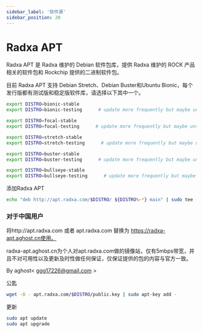 ```yaml
---
sidebar_label: '软件源'
sidebar_position: 20
---
```


# Radxa APT

Radxa APT 是 Radxa 维护的 Debian 软件包库，提供 Radxa 维护的 ROCK 产品相关的软件包和 Rockchip 提供的二进制软件包。

目前 Radxa APT 支持 Debian Stretch、Debian Buster和Ubuntu Bionic，每个发行版都有测试版和稳定版软件库，请选择以下其中一个。
```bash
export DISTRO=bionic-stable
export DISTRO=bionic-testing      # update more frequently but maybe unstable

export DISTRO=focal-stable
export DISTRO=focal-testing      # update more frequently but maybe unstable

export DISTRO=stretch-stable
export DISTRO=stretch-testing      # update more frequently but maybe unstable

export DISTRO=buster-stable
export DISTRO=buster-testing      # update more frequently but maybe unstable

export DISTRO=bullseye-stable
export DISTRO=bullseye-testing      # update more frequently but maybe unstable
```

添加Radxa APT

```bash
echo "deb http://apt.radxa.com/$DISTRO/ ${DISTRO%-*} main" | sudo tee -a /etc/apt/sources.list.d/apt-radxa-com.list
```

### 对于中国用户

将http://apt.radxa.com 或者 apt.radxa.com 替换为 https://radxa-apt.aghost.cn使用。

radxa-apt.aghost.cn为个人对apt.radxa.com做的镜像站，仅有5mbps带宽，并且不对可用性以及更新及时性做任何保证，仅保证提供的包的内容与官方一致。

By aghost< ggg17226@gmail.com >

公匙

```bash
wget -O - apt.radxa.com/$DISTRO/public.key | sudo apt-key add -
```

更新

```bash
sudo apt update
sudo apt upgrade
```
